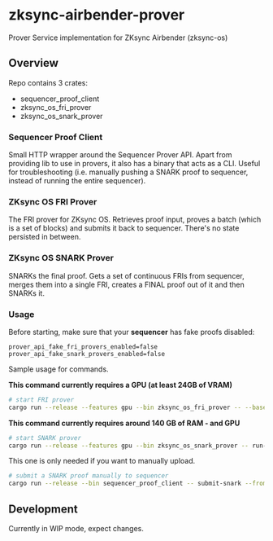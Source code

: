 # zksync-airbender-prover
Prover Service implementation for ZKsync Airbender (zksync-os)

## Overview

Repo contains 3 crates:
- sequencer_proof_client
- zksync_os_fri_prover
- zksync_os_snark_prover

### Sequencer Proof Client

Small HTTP wrapper around the Sequencer Prover API. 
Apart from providing lib to use in provers, it also has a binary that acts as a CLI.
Useful for troubleshooting (i.e. manually pushing a SNARK proof to sequencer, instead of running the entire sequencer).

### ZKsync OS FRI Prover

The FRI prover for ZKsync OS. Retrieves proof input, proves a batch (which is a set of blocks) and submits it back to sequencer.
There's no state persisted in between.

### ZKsync OS SNARK Prover

SNARKs the final proof. Gets a set of continuous FRIs from sequencer, merges them into a single FRI, creates a FINAL proof out of it and then SNARKs it.

### Usage


Before starting, make sure that your **sequencer** has fake proofs disabled:

```
prover_api_fake_fri_provers_enabled=false prover_api_fake_snark_provers_enabled=false
```


Sample usage for commands.

**This command currently requires a GPU (at least 24GB of VRAM)**

```bash
# start FRI prover
cargo run --release --features gpu --bin zksync_os_fri_prover -- --base-url http://localhost:3124 --app-bin-path ./multiblock_batch.bin
```


**This command currently requires around 140 GB of RAM - and GPU**

```bash
# start SNARK prover
cargo run --release --features gpu --bin zksync_os_snark_prover -- run-prover --sequencer-url http://localhost:3124 --binary-path ./multiblock_batch.bin --output-dir ./outputs
```

This one is only needed if you want to manually upload.

```bash
# submit a SNARK proof manually to sequencer
cargo run --release --bin sequencer_proof_client -- submit-snark --from-block-number 1 --to-block-number 10 --path ./outputs/snark_proof.json --url http://localhost:3124
```

## Development

Currently in WIP mode, expect changes.